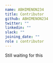 ```yaml
---
name: ABHIMENON234
title: Contributor
github: ABHIMENON234
twitter: ""
linkedin: ""
slack: ""
joining_date: ""
role : contributor
---
```


Still waiting for this
